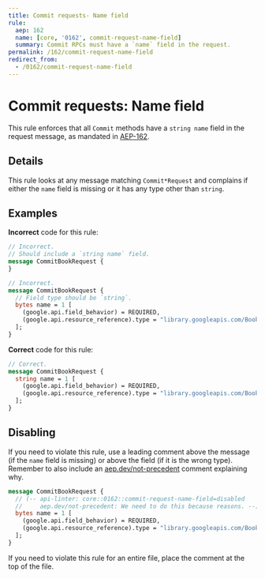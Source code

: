 ```yaml
---
title: Commit requests- Name field
rule:
  aep: 162
  name: [core, '0162', commit-request-name-field]
  summary: Commit RPCs must have a `name` field in the request.
permalink: /162/commit-request-name-field
redirect_from:
  - /0162/commit-request-name-field
---
```


# Commit requests: Name field

This rule enforces that all `Commit` methods have a `string name`
field in the request message, as mandated in [AEP-162][].

## Details

This rule looks at any message matching `Commit*Request` and complains if
either the `name` field is missing or it has any type other than `string`.

## Examples

**Incorrect** code for this rule:

```proto
// Incorrect.
// Should include a `string name` field.
message CommitBookRequest {
}
```

```proto
// Incorrect.
message CommitBookRequest {
  // Field type should be `string`.
  bytes name = 1 [
    (google.api.field_behavior) = REQUIRED,
    (google.api.resource_reference).type = "library.googleapis.com/Book"
  ];
}
```

**Correct** code for this rule:

```proto
// Correct.
message CommitBookRequest {
  string name = 1 [
    (google.api.field_behavior) = REQUIRED,
    (google.api.resource_reference).type = "library.googleapis.com/Book"
  ];
}
```

## Disabling

If you need to violate this rule, use a leading comment above the message (if
the `name` field is missing) or above the field (if it is the wrong type).
Remember to also include an [aep.dev/not-precedent][] comment explaining why.

```proto
message CommitBookRequest {
  // (-- api-linter: core::0162::commit-request-name-field=disabled
  //     aep.dev/not-precedent: We need to do this because reasons. --)
  bytes name = 1 [
    (google.api.field_behavior) = REQUIRED,
    (google.api.resource_reference).type = "library.googleapis.com/Book"
  ];
}
```

If you need to violate this rule for an entire file, place the comment at the
top of the file.

[aep-162]: https://aep.dev/162
[aep.dev/not-precedent]: https://aep.dev/not-precedent
